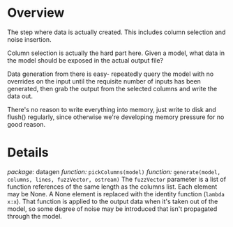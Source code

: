 # Overview #

The step where data is actually created. This includes column selection and noise insertion.

Column selection is actually the hard part here. Given a model, what data in the model should be exposed in the actual output file?

Data generation from there is easy- repeatedly query the model with no overrides on the input until the requisite number of inputs has been generated, then grab the output from the selected columns and write the data out.

There's no reason to write everything into memory, just write to disk and flush() regularly, since otherwise we're developing memory pressure for no good reason.

# Details #

_package:_ datagen
_function:_ `pickColumns(model)`
_function:_ `generate(model, columns, lines, fuzzVector, ostream)`
The `fuzzVector` parameter is a list of function references of the same length as the columns list. Each element may be None. A None element is replaced with the identity function (`lambda x:x`). That function is applied to the output data when it's taken out of the model, so some degree of noise may be introduced that isn't propagated through the model.